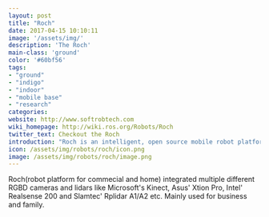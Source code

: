 ```yaml
---
layout: post
title: "Roch"
date: 2017-04-15 10:10:11
image: '/assets/img/'
description: 'The Roch'
main-class: 'ground'
color: '#60bf56'
tags:
- "ground"
- "indigo"
- "indoor"
- "mobile base"
- "research"
categories:
website: http://www.softrobtech.com
wiki_homepage: http://wiki.ros.org/Robots/Roch
twitter_text: Checkout the Roch
introduction: "Roch is an intelligent, open source mobile robot platform."
icon: /assets/img/robots/roch/icon.png
image: /assets/img/robots/roch/image.png
---
```


Roch(robot platform for commecial and home) integrated multiple different RGBD cameras and lidars like Microsoft's Kinect, Asus' Xtion Pro, Intel' Realsense 200 and Slamtec' Rplidar A1/A2 etc. Mainly used for business and family. 
